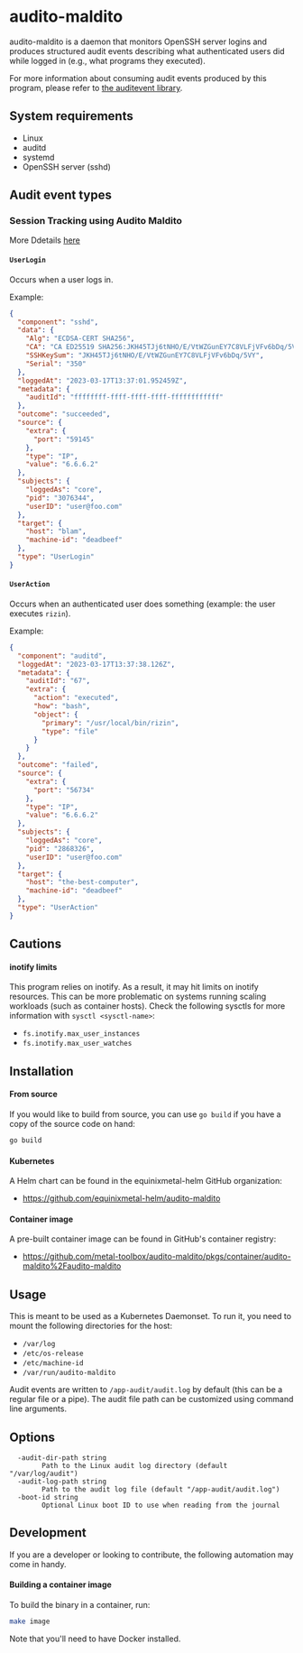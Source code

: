 # audito-maldito

audito-maldito is a daemon that monitors OpenSSH server logins and produces
structured audit events describing what authenticated users did while logged
in (e.g., what programs they executed).

For more information about consuming audit events produced by this program,
please refer to [the auditevent library][auditevent-library].

[auditevent-library]: https://github.com/metal-toolbox/auditevent

## System requirements

- Linux
- auditd
- systemd
- OpenSSH server (sshd)

## Audit event types

### Session Tracking using Audito Maldito

More Ddetails [here](processors/auditd/sessiontracker/READme.md)

#### `UserLogin`

Occurs when a user logs in.

Example:

```json
{
  "component": "sshd",
  "data": {
    "Alg": "ECDSA-CERT SHA256",
    "CA": "CA ED25519 SHA256:JKH45TJj6tNHO/E/VtWZGunEY7C8VLFjVFv6bDq/5VY=",
    "SSHKeySum": "JKH45TJj6tNHO/E/VtWZGunEY7C8VLFjVFv6bDq/5VY",
    "Serial": "350"
  },
  "loggedAt": "2023-03-17T13:37:01.952459Z",
  "metadata": {
    "auditId": "ffffffff-ffff-ffff-ffff-ffffffffffff"
  },
  "outcome": "succeeded",
  "source": {
    "extra": {
      "port": "59145"
    },
    "type": "IP",
    "value": "6.6.6.2"
  },
  "subjects": {
    "loggedAs": "core",
    "pid": "3076344",
    "userID": "user@foo.com"
  },
  "target": {
    "host": "blam",
    "machine-id": "deadbeef"
  },
  "type": "UserLogin"
}
```

#### `UserAction`

Occurs when an authenticated user does something (example: the user
executes `rizin`).

Example:

```json
{
  "component": "auditd",
  "loggedAt": "2023-03-17T13:37:38.126Z",
  "metadata": {
    "auditId": "67",
    "extra": {
      "action": "executed",
      "how": "bash",
      "object": {
        "primary": "/usr/local/bin/rizin",
        "type": "file"
      }
    }
  },
  "outcome": "failed",
  "source": {
    "extra": {
      "port": "56734"
    },
    "type": "IP",
    "value": "6.6.6.2"
  },
  "subjects": {
    "loggedAs": "core",
    "pid": "2868326",
    "userID": "user@foo.com"
  },
  "target": {
    "host": "the-best-computer",
    "machine-id": "deadbeef"
  },
  "type": "UserAction"
}
```

## Cautions

#### inotify limits

This program relies on inotify. As a result, it may hit limits on inotify
resources. This can be more problematic on systems running scaling workloads
(such as container hosts). Check the following sysctls for more information
with `sysctl <sysctl-name>`:

  - `fs.inotify.max_user_instances`
  - `fs.inotify.max_user_watches`

## Installation

#### From source

If you would like to build from source, you can use `go build` if you have
a copy of the source code on hand:

```sh
go build
```

#### Kubernetes

A Helm chart can be found in the equinixmetal-helm GitHub organization:

- https://github.com/equinixmetal-helm/audito-maldito

#### Container image

A pre-built container image can be found in GitHub's container registry:

- https://github.com/metal-toolbox/audito-maldito/pkgs/container/audito-maldito%2Faudito-maldito

## Usage

This is meant to be used as a Kubernetes Daemonset. To run it, you need
to mount the following directories for the host:

* `/var/log`
* `/etc/os-release`
* `/etc/machine-id`
* `/var/run/audito-maldito`

Audit events are written to `/app-audit/audit.log` by default (this can be
a regular file or a pipe). The audit file path can be customized using
command line arguments.

## Options

```
  -audit-dir-path string
    	Path to the Linux audit log directory (default "/var/log/audit")
  -audit-log-path string
    	Path to the audit log file (default "/app-audit/audit.log")
  -boot-id string
    	Optional Linux boot ID to use when reading from the journal
```

## Development

If you are a developer or looking to contribute, the following automation
may come in handy.

#### Building a container image

To build the binary in a container, run:

```sh
make image
```

Note that you'll need to have Docker installed.

